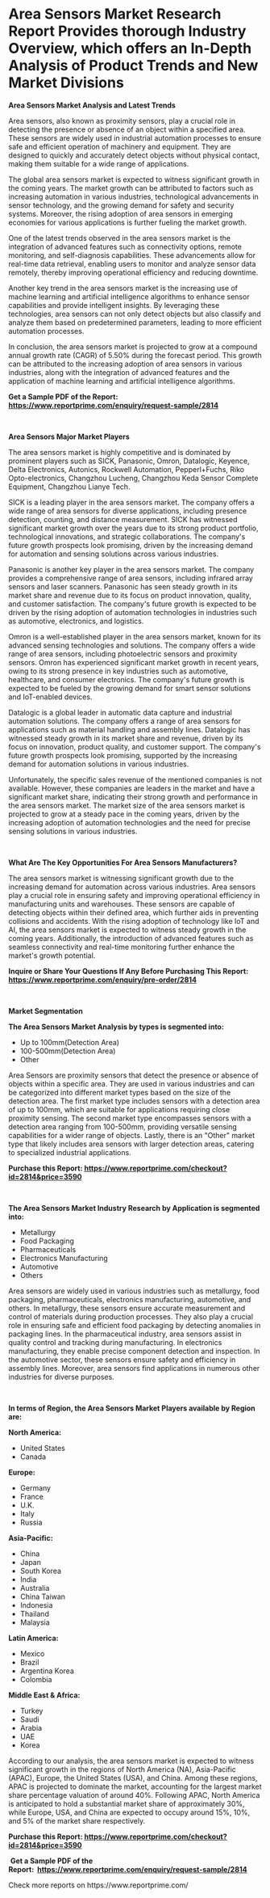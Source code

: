 <p><h1>Area Sensors Market Research Report Provides thorough Industry Overview, which offers an In-Depth Analysis of Product Trends and New Market Divisions</h1></p><p><strong>Area Sensors Market Analysis and Latest Trends</strong></p>
<p><p>Area sensors, also known as proximity sensors, play a crucial role in detecting the presence or absence of an object within a specified area. These sensors are widely used in industrial automation processes to ensure safe and efficient operation of machinery and equipment. They are designed to quickly and accurately detect objects without physical contact, making them suitable for a wide range of applications.</p><p>The global area sensors market is expected to witness significant growth in the coming years. The market growth can be attributed to factors such as increasing automation in various industries, technological advancements in sensor technology, and the growing demand for safety and security systems. Moreover, the rising adoption of area sensors in emerging economies for various applications is further fueling the market growth.</p><p>One of the latest trends observed in the area sensors market is the integration of advanced features such as connectivity options, remote monitoring, and self-diagnosis capabilities. These advancements allow for real-time data retrieval, enabling users to monitor and analyze sensor data remotely, thereby improving operational efficiency and reducing downtime.</p><p>Another key trend in the area sensors market is the increasing use of machine learning and artificial intelligence algorithms to enhance sensor capabilities and provide intelligent insights. By leveraging these technologies, area sensors can not only detect objects but also classify and analyze them based on predetermined parameters, leading to more efficient automation processes.</p><p>In conclusion, the area sensors market is projected to grow at a compound annual growth rate (CAGR) of 5.50% during the forecast period. This growth can be attributed to the increasing adoption of area sensors in various industries, along with the integration of advanced features and the application of machine learning and artificial intelligence algorithms.</p></p>
<p><strong>Get a Sample PDF of the Report:&nbsp; <a href="https://www.reportprime.com/enquiry/request-sample/2814">https://www.reportprime.com/enquiry/request-sample/2814</a></strong></p>
<p>&nbsp;</p>
<p><strong>Area Sensors Major Market Players</strong></p>
<p><p>The area sensors market is highly competitive and is dominated by prominent players such as SICK, Panasonic, Omron, Datalogic, Keyence, Delta Electronics, Autonics, Rockwell Automation, Pepperl+Fuchs, Riko Opto-electronics, Changzhou Lucheng, Changzhou Keda Sensor Complete Equipment, Changzhou Lianye Tech. </p><p>SICK is a leading player in the area sensors market. The company offers a wide range of area sensors for diverse applications, including presence detection, counting, and distance measurement. SICK has witnessed significant market growth over the years due to its strong product portfolio, technological innovations, and strategic collaborations. The company's future growth prospects look promising, driven by the increasing demand for automation and sensing solutions across various industries. </p><p>Panasonic is another key player in the area sensors market. The company provides a comprehensive range of area sensors, including infrared array sensors and laser scanners. Panasonic has seen steady growth in its market share and revenue due to its focus on product innovation, quality, and customer satisfaction. The company's future growth is expected to be driven by the rising adoption of automation technologies in industries such as automotive, electronics, and logistics.</p><p>Omron is a well-established player in the area sensors market, known for its advanced sensing technologies and solutions. The company offers a wide range of area sensors, including photoelectric sensors and proximity sensors. Omron has experienced significant market growth in recent years, owing to its strong presence in key industries such as automotive, healthcare, and consumer electronics. The company's future growth is expected to be fueled by the growing demand for smart sensor solutions and IoT-enabled devices.</p><p>Datalogic is a global leader in automatic data capture and industrial automation solutions. The company offers a range of area sensors for applications such as material handling and assembly lines. Datalogic has witnessed steady growth in its market share and revenue, driven by its focus on innovation, product quality, and customer support. The company's future growth prospects look promising, supported by the increasing demand for automation solutions in various industries. </p><p>Unfortunately, the specific sales revenue of the mentioned companies is not available. However, these companies are leaders in the market and have a significant market share, indicating their strong growth and performance in the area sensors market. The market size of the area sensors market is projected to grow at a steady pace in the coming years, driven by the increasing adoption of automation technologies and the need for precise sensing solutions in various industries.</p></p>
<p>&nbsp;</p>
<p><strong>What Are The Key Opportunities For Area Sensors Manufacturers?</strong></p>
<p><p>The area sensors market is witnessing significant growth due to the increasing demand for automation across various industries. Area sensors play a crucial role in ensuring safety and improving operational efficiency in manufacturing units and warehouses. These sensors are capable of detecting objects within their defined area, which further aids in preventing collisions and accidents. With the rising adoption of technology like IoT and AI, the area sensors market is expected to witness steady growth in the coming years. Additionally, the introduction of advanced features such as seamless connectivity and real-time monitoring further enhance the market's growth potential.</p></p>
<p><strong>Inquire or Share Your Questions If Any Before Purchasing This Report: <a href="https://www.reportprime.com/enquiry/pre-order/2814">https://www.reportprime.com/enquiry/pre-order/2814</a></strong></p>
<p>&nbsp;</p>
<p><strong>Market Segmentation</strong></p>
<p><strong>The Area Sensors Market Analysis by types is segmented into:</strong></p>
<p><ul><li>Up to 100mm(Detection Area)</li><li>100-500mm(Detection Area)</li><li>Other</li></ul></p>
<p><p>Area Sensors are proximity sensors that detect the presence or absence of objects within a specific area. They are used in various industries and can be categorized into different market types based on the size of the detection area. The first market type includes sensors with a detection area of up to 100mm, which are suitable for applications requiring close proximity sensing. The second market type encompasses sensors with a detection area ranging from 100-500mm, providing versatile sensing capabilities for a wider range of objects. Lastly, there is an "Other" market type that likely includes area sensors with larger detection areas, catering to specialized industrial applications.</p></p>
<p><strong>Purchase this Report:&nbsp;<a href="https://www.reportprime.com/checkout?id=2814&price=3590">https://www.reportprime.com/checkout?id=2814&price=3590</a></strong></p>
<p>&nbsp;</p>
<p><strong>The Area Sensors Market Industry Research by Application is segmented into:</strong></p>
<p><ul><li>Metallurgy</li><li>Food Packaging</li><li>Pharmaceuticals</li><li>Electronics Manufacturing</li><li>Automotive</li><li>Others</li></ul></p>
<p><p>Area sensors are widely used in various industries such as metallurgy, food packaging, pharmaceuticals, electronics manufacturing, automotive, and others. In metallurgy, these sensors ensure accurate measurement and control of materials during production processes. They also play a crucial role in ensuring safe and efficient food packaging by detecting anomalies in packaging lines. In the pharmaceutical industry, area sensors assist in quality control and tracking during manufacturing. In electronics manufacturing, they enable precise component detection and inspection. In the automotive sector, these sensors ensure safety and efficiency in assembly lines. Moreover, area sensors find applications in numerous other industries for diverse purposes.</p></p>
<p>&nbsp;</p>
<p><strong>In terms of Region, the Area Sensors Market Players available by Region are:</strong></p>
<p>
    <p> <strong> North America: </strong>
        <ul>
            <li>United States</li>
            <li>Canada</li>
        </ul>
        </p> 
    <p> <strong> Europe: </strong>
        <ul>
            <li>Germany</li>
            <li>France</li>
            <li>U.K.</li>
            <li>Italy</li>
            <li>Russia</li>
        </ul>
        </p> 
    <p> <strong> Asia-Pacific: </strong>
        <ul>
            <li>China</li>
            <li>Japan</li>
            <li>South Korea</li>
            <li>India</li>
            <li>Australia</li>
            <li>China Taiwan</li>
            <li>Indonesia</li>
            <li>Thailand</li>
            <li>Malaysia</li>
        </ul>
        </p> 
    <p> <strong> Latin America: </strong>
        <ul>
            <li>Mexico</li>
            <li>Brazil</li>
            <li>Argentina Korea</li>
            <li>Colombia</li>
        </ul>
        </p> 
    <p> <strong> Middle East & Africa: </strong>
        <ul>
            <li>Turkey</li>
            <li>Saudi</li>
            <li>Arabia</li>
            <li>UAE</li>
            <li>Korea</li>
        </ul>
    </p>
    </p>
<p><p>According to our analysis, the area sensors market is expected to witness significant growth in the regions of North America (NA), Asia-Pacific (APAC), Europe, the United States (USA), and China. Among these regions, APAC is projected to dominate the market, accounting for the largest market share percentage valuation of around 40%. Following APAC, North America is anticipated to hold a substantial market share of approximately 30%, while Europe, USA, and China are expected to occupy around 15%, 10%, and 5% of the market share respectively.</p></p>
<p><strong>Purchase this Report: <a href="https://www.reportprime.com/checkout?id=2814&price=3590">https://www.reportprime.com/checkout?id=2814&price=3590</a></strong></p>
<p>&nbsp;<strong>Get a Sample PDF of the Report:&nbsp;&nbsp;<a href="https://www.reportprime.com/enquiry/request-sample/2814">https://www.reportprime.com/enquiry/request-sample/2814</a></strong></p>
<p><strong></strong></p>
<p>Check more reports on https://www.reportprime.com/</p>